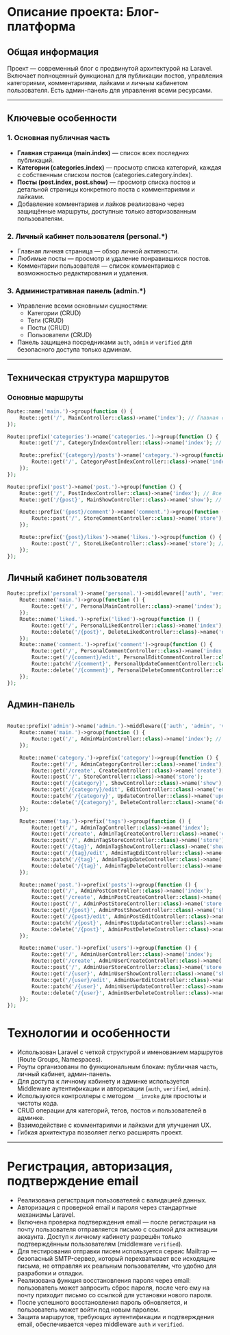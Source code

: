 # Описание проекта: Блог-платформа

## Общая информация
Проект — современный блог с продвинутой архитектурой на Laravel. Включает полноценный функционал для публикации постов, управления категориями, комментариями, лайками и личным кабинетом пользователя. Есть админ-панель для управления всеми ресурсами.

---

## Ключевые особенности

### 1. Основная публичная часть
- **Главная страница (main.index)** — список всех последних публикаций.
- **Категории (categories.index)** — просмотр списка категорий, каждая с собственным списком постов (categories.category.index).
- **Посты (post.index, post.show)** — просмотр списка постов и детальной страницы конкретного поста с комментариями и лайками.
- Добавление комментариев и лайков реализовано через защищённые маршруты, доступные только авторизованным пользователям.

### 2. Личный кабинет пользователя (personal.*)
- Главная личная страница — обзор личной активности.
- Любимые посты — просмотр и удаление понравившихся постов.
- Комментарии пользователя — список комментариев с возможностью редактирования и удаления.

### 3. Административная панель (admin.*)
- Управление всеми основными сущностями:
  - Категории (CRUD)
  - Теги (CRUD)
  - Посты (CRUD)
  - Пользователи (CRUD)
- Панель защищена посредниками `auth`, `admin` и `verified` для безопасного доступа только админам.

---

## Техническая структура маршрутов

### Основные маршруты

```php
Route::name('main.')->group(function () {
    Route::get('/', MainController::class)->name('index'); // Главная страница
});

Route::prefix('categories')->name('categories.')->group(function () {
    Route::get('/', CategoryIndexController::class)->name('index'); // Список категорий

    Route::prefix('{category}/posts')->name('category.')->group(function () {
        Route::get('/', CategoryPostIndexController::class)->name('index'); // Посты категории
    });
});

Route::prefix('post')->name('post.')->group(function () {
    Route::get('/', PostIndexController::class)->name('index'); // Все посты
    Route::get('/{post}', MainShowController::class)->name('show'); // Просмотр поста

    Route::prefix('{post}/comment')->name('comment.')->group(function () {
        Route::post('/', StoreCommentController::class)->name('store'); // Добавление комментария
    });

    Route::prefix('{post}/likes')->name('likes.')->group(function () {
        Route::post('/', StoreLikeController::class)->name('store'); // Лайк поста
    });
});
```

## Личный кабинет пользователя

```php
Route::prefix('personal')->name('personal.')->middleware(['auth', 'verified'])->group(function () {
    Route::name('main.')->group(function () {
        Route::get('/', PersonalMainController::class)->name('index'); // Главная персональная страница
    });
    Route::name('liked.')->prefix('liked')->group(function () {
        Route::get('/', PersonalLikedController::class)->name('index'); // Список лайкнутых постов
        Route::delete('/{post}', DeleteLikedController::class)->name('delete'); // Удаление из лайков
    });
    Route::name('comment.')->prefix('comment')->group(function () {
        Route::get('/', PersonalCommentController::class)->name('index'); // Список комментариев пользователя
        Route::get('/{comment}/edit', PersonalEditCommentController::class)->name('edit'); // Редактирование комментария
        Route::patch('/{comment}', PersonalUpdateCommentController::class)->name('update'); // Обновление комментария
        Route::delete('/{comment}', PersonalDeleteCommentController::class)->name('delete'); // Удаление комментария
    });
});
```
## Админ-панель
```php

Route::prefix('admin')->name('admin.')->middleware(['auth', 'admin', 'verified'])->group(function () {
    Route::name('main.')->group(function () {
        Route::get('/', AdminMainController::class)->name('index'); // Главная админки
    });

    Route::name('category.')->prefix('category')->group(function () {
        Route::get('/', AdminCategoryController::class)->name('index');
        Route::get('/create', CreateController::class)->name('create');
        Route::post('/', StoreController::class)->name('store');
        Route::get('/{category}', ShowController::class)->name('show');
        Route::get('/{category}/edit', EditController::class)->name('edit');
        Route::patch('/{category}', UpdateController::class)->name('update');
        Route::delete('/{category}', DeleteController::class)->name('delete');
    });

    Route::name('tag.')->prefix('tags')->group(function () {
        Route::get('/', AdminTagController::class)->name('index');
        Route::get('/create', AdminTagCreateController::class)->name('create');
        Route::post('/', AdminTagStoreController::class)->name('store');
        Route::get('/{tag}', AdminTagShowController::class)->name('show');
        Route::get('/{tag}/edit', AdminTagEditController::class)->name('edit');
        Route::patch('/{tag}', AdminTagUpdateController::class)->name('update');
        Route::delete('/{tag}', AdminTagDeleteController::class)->name('delete');
    });

    Route::name('post.')->prefix('posts')->group(function () {
        Route::get('/', AdminPostController::class)->name('index');
        Route::get('/create', AdminPostCreateController::class)->name('create');
        Route::post('/', AdminPostStoreController::class)->name('store');
        Route::get('/{post}', AdminPostShowController::class)->name('show');
        Route::get('/{post}/edit', AdminPostEditController::class)->name('edit');
        Route::patch('/{post}', AdminPostUpdateController::class)->name('update');
        Route::delete('/{post}', AdminPostDeleteController::class)->name('delete');
    });

    Route::name('user.')->prefix('users')->group(function () {
        Route::get('/', AdminUserController::class)->name('index');
        Route::get('/create', AdminUserCreateController::class)->name('create');
        Route::post('/', AdminUserStoreController::class)->name('store');
        Route::get('/{user}', AdminUserShowController::class)->name('show');
        Route::get('/{user}/edit', AdminUserEditController::class)->name('edit');
        Route::patch('/{user}', AdminUserUpdateController::class)->name('update');
        Route::delete('/{user}', AdminUserDeleteController::class)->name('delete');
    });
});
```

# Технологии и особенности

- Использован Laravel с четкой структурой и именованием маршрутов (Route Groups, Namespaces).
- Роуты организованы по функциональным блокам: публичная часть, личный кабинет, админ-панель.
- Для доступа к личному кабинету и админке используется Middleware аутентификации и авторизации (`auth`, `verified`, `admin`).
- Используются контроллеры с методом `__invoke` для простоты и чистоты кода.
- CRUD операции для категорий, тегов, постов и пользователей в админке.
- Взаимодействие с комментариями и лайками для улучшения UX.
- Гибкая архитектура позволяет легко расширять проект.

---

# Регистрация, авторизация, подтверждение email

- Реализована регистрация пользователей с валидацией данных.
- Авторизация с проверкой email и пароля через стандартные механизмы Laravel.
- Включена проверка подтверждения email — после регистрации на почту пользователя отправляется письмо с ссылкой для активации аккаунта. Доступ к личному кабинету разрешён только подтверждённым пользователям (middleware `verified`).
- Для тестирования отправки писем используется сервис Mailtrap — безопасный SMTP-сервер, который перехватывает все исходящие письма, не отправляя их реальным пользователям, что удобно для разработки и отладки.
- Реализована функция восстановления пароля через email: пользователь может запросить сброс пароля, после чего ему на почту приходит письмо со ссылкой для установки нового пароля.
- После успешного восстановления пароль обновляется, и пользователь может войти под новым паролем.
- Защита маршрутов, требующих аутентификации и подтверждения email, обеспечивается через middleware `auth` и `verified`.
















































